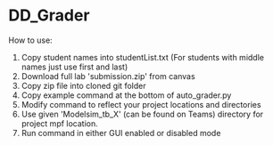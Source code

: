 # DD_Grader


How to use:

1. Copy student names into studentList.txt (For students with middle names just use first and last)
2. Download full lab 'submission.zip' from canvas
3. Copy zip file into cloned git folder
4. Copy example command at the bottom of auto_grader.py
5. Modify command to reflect your project locations and directories
6. Use given 'Modelsim_tb_X' (can be found on Teams) directory for project mpf location.
7. Run command in either GUI enabled or disabled mode
